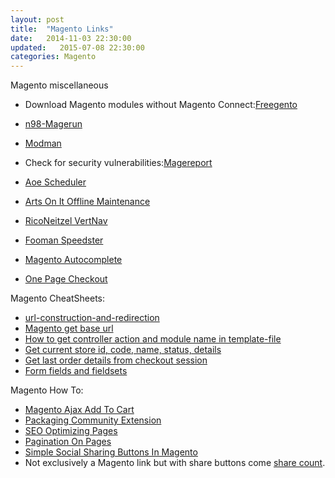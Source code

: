 ```yaml
---
layout: post
title:  "Magento Links"
date:   2014-11-03 22:30:00
updated:   2015-07-08 22:30:00
categories: Magento
---
```


Magento miscellaneous

* Download Magento modules without Magento Connect:[Freegento][freegento]
* [n98-Magerun][n98-Magerun]
* [Modman][modman]
* Check for security vulnerabilities:[Magereport][security-check]

* [Aoe Scheduler][aoe-scheduler]
* [Arts On It Offline Maintenance][maintenance-page-artson-it]
* [RicoNeitzel VertNav][RicoNeitzel_VertNav]
* [Fooman Speedster][speedster-by-fooman]
* [Magento Autocomplete][magento-autocomplete]
* [One Page Checkout][one-page-checkout]


Magento CheatSheets:

* [url-construction-and-redirection][magento-url]
* [Magento get base url][magento-get-base]
* [How to get controller action and module name in template-file][get-controller-action]
* [Get current store id, code, name, status, details][current-id]
* [Get last order details from checkout session][last-order]
* [Form fields and fieldsets][form-fields]

Magento How To:

* [Magento Ajax Add To Cart][magento-ajax-add-cart]
* [Packaging Community Extension][packaging-community-extension]
* [SEO Optimizing Pages][seo-optimizing-pages]
* [Pagination On Pages][seo-pagination]
* [Simple Social Sharing Buttons In Magento][simple-social-sharing-buttons-in-magento]
* Not exclusively a Magento link but with share buttons come [share count][share-count].

[modman]:https://github.com/colinmollenhour/modman
[security-check]:https://www.magereport.com/
[one-page-checkout]:http://www.magentocommerce.com/magento-connect/one-page-checkout.html
[magento-autocomplete]:https://github.com/jreinke/magento-autocomplete
[share-count]:https://gist.github.com/jonathanmoore/2640302
[simple-social-sharing-buttons-in-magento]:http://inchoo.net/ecommerce/simple-social-sharing-buttons-in-magento/
[seo-pagination]:http://thedistance.co.uk/journal/2014-07/pagination-ecommerce-magento-fix
[seo-optimizing-pages]:http://code.tutsplus.com/articles/magento-seo-optimizing-pages-and-avoiding-duplicate-content-penalties--cms-22110
[n98-Magerun]:https://github.com/netz98/n98-magerun
[form-fields]:http://www.beckindesigns.com/magento-form-fields-fieldsets/
[packaging-community-extension]:http://markshust.com/2012/02/27/packaging-community-extension-distribution-magento-connect
[RicoNeitzel_VertNav]:http://www.magentocommerce.com/magento-connect/vertical-navigation-with-css-classes.html
[speedster-by-fooman]:http://www.magentocommerce.com/magento-connect/speedster-by-fooman.html
[aoe-scheduler]:http://www.magentocommerce.com/magento-connect/aoe-scheduler.html
[maintenance-page-artson-it]:http://www.magentocommerce.com/magento-connect/maintenance-page-artson-it.html
[freegento]:http://freegento.com/ddl-magento-extension.php
[last-order]:http://www.codexpedia.com/magento/get-last-order-details-from-checkout-session-in-magento/
[current-id]:http://www.kathirvel.com/magento-get-current-store-id-code-name-status-details/
[get-controller-action]:http://blog.chapagain.com.np/magento-how-to-get-controller-action-and-module-name-in-template-file/
[magento-get-base]:http://jagdeepbanga.com/blog/magento-get-base-url-skin-url-media-url-js-url-store-url-and-current-url.html
[magento-url]:http://www.codexpedia.com/magento/magento-controller-url-construction-and-redirection/

[Magento simplexml_load_string]:http://wrightcreativelabs.com/magento-simplexml_load_string-error-troubleshooting/

[magento-ajax-add-cart]: http://adeptasoftware.co.uk/blog/magento-ajax-add-cart-extension/

[l1]:http://magento.stackexchange.com/questions/15340/magento-how-to-add-custom-discount-without-using-coupon-code-in-observer

[l2]:http://pradeepkumarrcs.blogspot.in/2011/12/applying-custom-discount-amount-in.html

[l3]:http://stackoverflow.com/questions/15616489/magento-event-on-any-page-load

[l4]:http://stackoverflow.com/questions/2009336/magento-store-get-base-url-in-static-block

[l5]:http://bradfrost.com/blog/web/magento-static-blocks/

[l6]:http://www.databasically.com/2011/06/06/remove-all-those-ds_store-files/

[l7]:http://magentoexpertforum.com/showthread.php/11168-Create-Open-Read-Write-Append-Close-and-Delete-file-in-PHP

[l8]:http://www.mcnab.co/blog/e-commerce/magento/magento-admin-dashboard-404-with-multiple-store/
